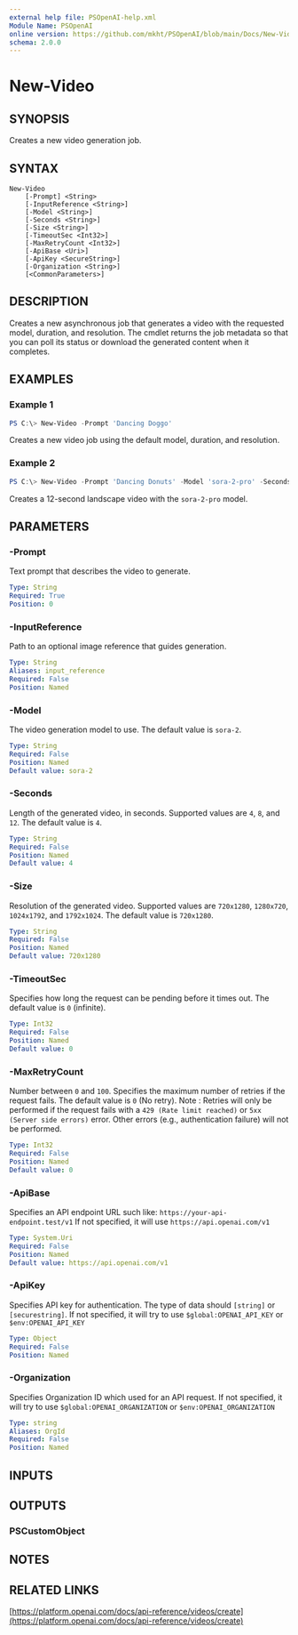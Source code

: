 ```yaml
---
external help file: PSOpenAI-help.xml
Module Name: PSOpenAI
online version: https://github.com/mkht/PSOpenAI/blob/main/Docs/New-Video.md
schema: 2.0.0
---
```


# New-Video

## SYNOPSIS
Creates a new video generation job.

## SYNTAX

```
New-Video
    [-Prompt] <String>
    [-InputReference <String>]
    [-Model <String>]
    [-Seconds <String>]
    [-Size <String>]
    [-TimeoutSec <Int32>]
    [-MaxRetryCount <Int32>]
    [-ApiBase <Uri>]
    [-ApiKey <SecureString>]
    [-Organization <String>]
    [<CommonParameters>]
```

## DESCRIPTION
Creates a new asynchronous job that generates a video with the requested model, duration, and resolution. The cmdlet returns the job metadata so that you can poll its status or download the generated content when it completes.

## EXAMPLES

### Example 1
```powershell
PS C:\> New-Video -Prompt 'Dancing Doggo'
```

Creates a new video job using the default model, duration, and resolution.

### Example 2
```powershell
PS C:\> New-Video -Prompt 'Dancing Donuts' -Model 'sora-2-pro' -Seconds 12 -Size 1280x720
```

Creates a 12-second landscape video with the `sora-2-pro` model.

## PARAMETERS

### -Prompt
Text prompt that describes the video to generate.

```yaml
Type: String
Required: True
Position: 0
```

### -InputReference
Path to an optional image reference that guides generation.

```yaml
Type: String
Aliases: input_reference
Required: False
Position: Named
```

### -Model
The video generation model to use. The default value is `sora-2`.

```yaml
Type: String
Required: False
Position: Named
Default value: sora-2
```

### -Seconds
Length of the generated video, in seconds. Supported values are `4`, `8`, and `12`. The default value is `4`.

```yaml
Type: String
Required: False
Position: Named
Default value: 4
```

### -Size
Resolution of the generated video. Supported values are `720x1280`, `1280x720`, `1024x1792`, and `1792x1024`. The default value is `720x1280`.

```yaml
Type: String
Required: False
Position: Named
Default value: 720x1280
```

### -TimeoutSec
Specifies how long the request can be pending before it times out.
The default value is `0` (infinite).

```yaml
Type: Int32
Required: False
Position: Named
Default value: 0
```

### -MaxRetryCount
Number between `0` and `100`.
Specifies the maximum number of retries if the request fails.
The default value is `0` (No retry).
Note : Retries will only be performed if the request fails with a `429 (Rate limit reached)` or `5xx (Server side errors)` error. Other errors (e.g., authentication failure) will not be performed.

```yaml
Type: Int32
Required: False
Position: Named
Default value: 0
```

### -ApiBase
Specifies an API endpoint URL such like: `https://your-api-endpoint.test/v1`
If not specified, it will use `https://api.openai.com/v1`

```yaml
Type: System.Uri
Required: False
Position: Named
Default value: https://api.openai.com/v1
```

### -ApiKey
Specifies API key for authentication.
The type of data should `[string]` or `[securestring]`.
If not specified, it will try to use `$global:OPENAI_API_KEY` or `$env:OPENAI_API_KEY`

```yaml
Type: Object
Required: False
Position: Named
```

### -Organization
Specifies Organization ID which used for an API request.
If not specified, it will try to use `$global:OPENAI_ORGANIZATION` or `$env:OPENAI_ORGANIZATION`

```yaml
Type: string
Aliases: OrgId
Required: False
Position: Named
```

## INPUTS

## OUTPUTS

### PSCustomObject

## NOTES

## RELATED LINKS

[https://platform.openai.com/docs/api-reference/videos/create](https://platform.openai.com/docs/api-reference/videos/create)

